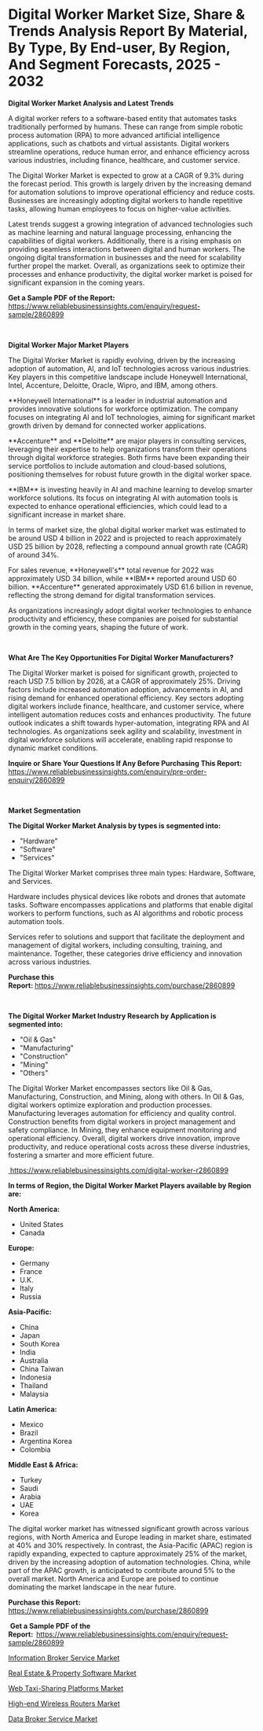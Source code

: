 <p><h1>Digital Worker Market Size, Share & Trends Analysis Report By Material, By Type, By End-user, By Region, And Segment Forecasts, 2025 - 2032</h1></p><p><strong>Digital Worker Market Analysis and Latest Trends</strong></p>
<p><p>A digital worker refers to a software-based entity that automates tasks traditionally performed by humans. These can range from simple robotic process automation (RPA) to more advanced artificial intelligence applications, such as chatbots and virtual assistants. Digital workers streamline operations, reduce human error, and enhance efficiency across various industries, including finance, healthcare, and customer service.</p><p>The Digital Worker Market is expected to grow at a CAGR of 9.3% during the forecast period. This growth is largely driven by the increasing demand for automation solutions to improve operational efficiency and reduce costs. Businesses are increasingly adopting digital workers to handle repetitive tasks, allowing human employees to focus on higher-value activities.</p><p>Latest trends suggest a growing integration of advanced technologies such as machine learning and natural language processing, enhancing the capabilities of digital workers. Additionally, there is a rising emphasis on providing seamless interactions between digital and human workers. The ongoing digital transformation in businesses and the need for scalability further propel the market. Overall, as organizations seek to optimize their processes and enhance productivity, the digital worker market is poised for significant expansion in the coming years.</p></p>
<p><strong>Get a Sample PDF of the Report:&nbsp;</strong> <a href="https://www.reliablebusinessinsights.com/enquiry/request-sample/2860899?utm_campaign=63&utm_medium=2&utm_source=Github&utm_content=ia&utm_term=12032025&utm_id=digital-worker">https://www.reliablebusinessinsights.com/enquiry/request-sample/2860899</a></p>
<p>&nbsp;</p>
<p><strong>Digital Worker Major Market Players</strong></p>
<p><p>The Digital Worker Market is rapidly evolving, driven by the increasing adoption of automation, AI, and IoT technologies across various industries. Key players in this competitive landscape include Honeywell International, Intel, Accenture, Deloitte, Oracle, Wipro, and IBM, among others. </p><p>**Honeywell International** is a leader in industrial automation and provides innovative solutions for workforce optimization. The company focuses on integrating AI and IoT technologies, aiming for significant market growth driven by demand for connected worker applications. </p><p>**Accenture** and **Deloitte** are major players in consulting services, leveraging their expertise to help organizations transform their operations through digital workforce strategies. Both firms have been expanding their service portfolios to include automation and cloud-based solutions, positioning themselves for robust future growth in the digital worker space.</p><p>**IBM** is investing heavily in AI and machine learning to develop smarter workforce solutions. Its focus on integrating AI with automation tools is expected to enhance operational efficiencies, which could lead to a significant increase in market share.</p><p>In terms of market size, the global digital worker market was estimated to be around USD 4 billion in 2022 and is projected to reach approximately USD 25 billion by 2028, reflecting a compound annual growth rate (CAGR) of around 34%. </p><p>For sales revenue, **Honeywell's** total revenue for 2022 was approximately USD 34 billion, while **IBM** reported around USD 60 billion. **Accenture** generated approximately USD 61.6 billion in revenue, reflecting the strong demand for digital transformation services.</p><p>As organizations increasingly adopt digital worker technologies to enhance productivity and efficiency, these companies are poised for substantial growth in the coming years, shaping the future of work.</p></p>
<p>&nbsp;</p>
<p><strong>What Are The Key Opportunities For Digital Worker Manufacturers?</strong></p>
<p><p>The Digital Worker market is poised for significant growth, projected to reach USD 7.5 billion by 2026, at a CAGR of approximately 25%. Driving factors include increased automation adoption, advancements in AI, and rising demand for enhanced operational efficiency. Key sectors adopting digital workers include finance, healthcare, and customer service, where intelligent automation reduces costs and enhances productivity. The future outlook indicates a shift towards hyper-automation, integrating RPA and AI technologies. As organizations seek agility and scalability, investment in digital workforce solutions will accelerate, enabling rapid response to dynamic market conditions.</p></p>
<p><strong>Inquire or Share Your Questions If Any Before Purchasing This Report:</strong> <a href="https://www.reliablebusinessinsights.com/enquiry/pre-order-enquiry/2860899?utm_campaign=63&utm_medium=2&utm_source=Github&utm_content=ia&utm_term=12032025&utm_id=digital-worker">https://www.reliablebusinessinsights.com/enquiry/pre-order-enquiry/2860899</a></p>
<p>&nbsp;</p>
<p><strong>Market Segmentation</strong></p>
<p><strong>The Digital Worker Market Analysis by types is segmented into:</strong></p>
<p><ul><li>"Hardware"</li><li>"Software"</li><li>"Services"</li></ul></p>
<p><p>The Digital Worker Market comprises three main types: Hardware, Software, and Services. </p><p>Hardware includes physical devices like robots and drones that automate tasks. Software encompasses applications and platforms that enable digital workers to perform functions, such as AI algorithms and robotic process automation tools. </p><p>Services refer to solutions and support that facilitate the deployment and management of digital workers, including consulting, training, and maintenance. Together, these categories drive efficiency and innovation across various industries.</p></p>
<p><strong>Purchase this Report:&nbsp;</strong><a href="https://www.reliablebusinessinsights.com/purchase/2860899?utm_campaign=63&utm_medium=2&utm_source=Github&utm_content=ia&utm_term=12032025&utm_id=digital-worker">https://www.reliablebusinessinsights.com/purchase/2860899</a></p>
<p>&nbsp;</p>
<p><strong>The Digital Worker Market Industry Research by Application is segmented into:</strong></p>
<p><ul><li>"Oil & Gas"</li><li>"Manufacturing"</li><li>"Construction"</li><li>"Mining"</li><li>"Others"</li></ul></p>
<p><p>The Digital Worker Market encompasses sectors like Oil & Gas, Manufacturing, Construction, and Mining, along with others. In Oil & Gas, digital workers optimize exploration and production processes. Manufacturing leverages automation for efficiency and quality control. Construction benefits from digital workers in project management and safety compliance. In Mining, they enhance equipment monitoring and operational efficiency. Overall, digital workers drive innovation, improve productivity, and reduce operational costs across these diverse industries, fostering a smarter and more efficient future.</p></p>
<p><a href="https://www.reliablebusinessinsights.com/digital-worker-r2860899?utm_campaign=63&utm_medium=2&utm_source=Github&utm_content=ia&utm_term=12032025&utm_id=digital-worker">&nbsp;https://www.reliablebusinessinsights.com/digital-worker-r2860899</a></p>
<p><strong>In terms of Region, the Digital Worker Market Players available by Region are:</strong></p>
<p>
    <p> <strong> North America: </strong>
        <ul>
            <li>United States</li>
            <li>Canada</li>
        </ul>
        </p> 
    <p> <strong> Europe: </strong>
        <ul>
            <li>Germany</li>
            <li>France</li>
            <li>U.K.</li>
            <li>Italy</li>
            <li>Russia</li>
        </ul>
        </p> 
    <p> <strong> Asia-Pacific: </strong>
        <ul>
            <li>China</li>
            <li>Japan</li>
            <li>South Korea</li>
            <li>India</li>
            <li>Australia</li>
            <li>China Taiwan</li>
            <li>Indonesia</li>
            <li>Thailand</li>
            <li>Malaysia</li>
        </ul>
        </p> 
    <p> <strong> Latin America: </strong>
        <ul>
            <li>Mexico</li>
            <li>Brazil</li>
            <li>Argentina Korea</li>
            <li>Colombia</li>
        </ul>
        </p> 
    <p> <strong> Middle East & Africa: </strong>
        <ul>
            <li>Turkey</li>
            <li>Saudi</li>
            <li>Arabia</li>
            <li>UAE</li>
            <li>Korea</li>
        </ul>
    </p>
    </p>
<p><p>The digital worker market has witnessed significant growth across various regions, with North America and Europe leading in market share, estimated at 40% and 30% respectively. In contrast, the Asia-Pacific (APAC) region is rapidly expanding, expected to capture approximately 25% of the market, driven by the increasing adoption of automation technologies. China, while part of the APAC growth, is anticipated to contribute around 5% to the overall market. North America and Europe are poised to continue dominating the market landscape in the near future.</p></p>
<p><strong>Purchase this Report: </strong><a href="https://www.reliablebusinessinsights.com/purchase/2860899?utm_campaign=63&utm_medium=2&utm_source=Github&utm_content=ia&utm_term=12032025&utm_id=digital-worker">https://www.reliablebusinessinsights.com/purchase/2860899</a></p>
<p>&nbsp;<strong>Get a Sample PDF of the Report:&nbsp;&nbsp;</strong><a href="https://www.reliablebusinessinsights.com/enquiry/request-sample/2860899?utm_campaign=63&utm_medium=2&utm_source=Github&utm_content=ia&utm_term=12032025&utm_id=digital-worker">https://www.reliablebusinessinsights.com/enquiry/request-sample/2860899</a></p>
<p><strong></strong></p>
<p><p><a href="https://github.com/rubiogruis0p/Market-Research-Report-List-1/blob/main/information-broker-service-market.md?utm_campaign=63&utm_medium=2&utm_source=Github&utm_content=ia&utm_term=12032025&utm_id=digital-worker">Information Broker Service Market</a></p><p><a href="https://github.com/rokiahgrendy/Market-Research-Report-List-1/blob/main/real-estate-property-software-market.md?utm_campaign=63&utm_medium=2&utm_source=Github&utm_content=ia&utm_term=12032025&utm_id=digital-worker">Real Estate & Property Software Market</a></p><p><a href="https://github.com/jemmysolin5k/Market-Research-Report-List-1/blob/main/web-taxi-sharing-platforms-market.md?utm_campaign=63&utm_medium=2&utm_source=Github&utm_content=ia&utm_term=12032025&utm_id=digital-worker">Web Taxi-Sharing Platforms Market</a></p><p><a href="https://github.com/steegwajma22/Market-Research-Report-List-1/blob/main/high-end-wireless-routers-market.md?utm_campaign=63&utm_medium=2&utm_source=Github&utm_content=ia&utm_term=12032025&utm_id=digital-worker">High-end Wireless Routers Market</a></p><p><a href="https://github.com/kaniselway4c/Market-Research-Report-List-1/blob/main/data-broker-service-market.md?utm_campaign=63&utm_medium=2&utm_source=Github&utm_content=ia&utm_term=12032025&utm_id=digital-worker">Data Broker Service Market</a></p></p>